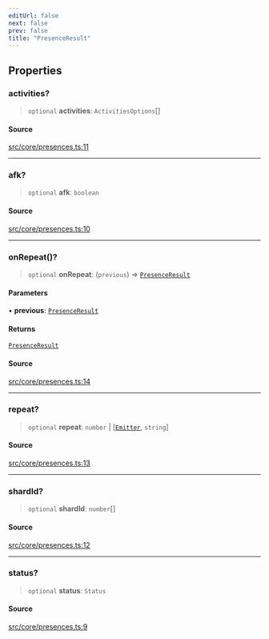 ```yaml
---
editUrl: false
next: false
prev: false
title: "PresenceResult"
---
```


## Properties

### activities?

> `optional` **activities**: `ActivitiesOptions`[]

#### Source

[src/core/presences.ts:11](https://github.com/sern-handler/handler/blob/7c8e39defbafdd6312a04a2d30750d647a3ab22b/src/core/presences.ts#L11)

***

### afk?

> `optional` **afk**: `boolean`

#### Source

[src/core/presences.ts:10](https://github.com/sern-handler/handler/blob/7c8e39defbafdd6312a04a2d30750d647a3ab22b/src/core/presences.ts#L10)

***

### onRepeat()?

> `optional` **onRepeat**: (`previous`) => [`PresenceResult`](/v4/api/interfaces/presenceresult/)

#### Parameters

• **previous**: [`PresenceResult`](/v4/api/interfaces/presenceresult/)

#### Returns

[`PresenceResult`](/v4/api/interfaces/presenceresult/)

#### Source

[src/core/presences.ts:14](https://github.com/sern-handler/handler/blob/7c8e39defbafdd6312a04a2d30750d647a3ab22b/src/core/presences.ts#L14)

***

### repeat?

> `optional` **repeat**: `number` \| [[`Emitter`](/v4/api/interfaces/emitter/), `string`]

#### Source

[src/core/presences.ts:13](https://github.com/sern-handler/handler/blob/7c8e39defbafdd6312a04a2d30750d647a3ab22b/src/core/presences.ts#L13)

***

### shardId?

> `optional` **shardId**: `number`[]

#### Source

[src/core/presences.ts:12](https://github.com/sern-handler/handler/blob/7c8e39defbafdd6312a04a2d30750d647a3ab22b/src/core/presences.ts#L12)

***

### status?

> `optional` **status**: `Status`

#### Source

[src/core/presences.ts:9](https://github.com/sern-handler/handler/blob/7c8e39defbafdd6312a04a2d30750d647a3ab22b/src/core/presences.ts#L9)
